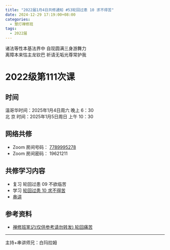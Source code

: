 ```yaml
---
title: "2022届1月4日共修通知 #53轮回过患 10 求不得苦"
date: 2024-12-29 17:19:00+08:00
categories:
  - 慧灯禅修班
tags:
  - 2022届
---
```

诸法等性本基法界中 自现圆满三身游舞力\
离障本来怙主龙钦巴 祈请无垢光尊常护我

# 2022级第111次课

## 时间

温哥华时间：2025年1月4日周六 晚上 6：30\
北  京 时间：2025年1月5日周日 上午 10：30

## 网络共修

* Zoom 房间号码： [7789995278](https://us02web.zoom.us/j/7789995278?pwd=VjZmbWJFY2k2K0E5RVB2cTNIQmhqUT09)
* Zoom 房间密码： 19621211

## 共修学习内容
* 复习 轮回过患 09 不欲临苦
* 学习 [轮回过患 10 求不得苦](https://huidengchanxiu.net/4jx/3lh/10)
* [串讲](https://box.hdcxb.net/%E5%85%B6%E4%BB%96%E8%B5%84%E6%96%99/f/2022%E5%B1%8A)


## 参考资料

* [禅修班笔记(仅供参考请勿转发) 轮回痛苦](https://bj.cxb123.cc/3lh/)
- - -


主持+串讲师兄：白玛拉姆
